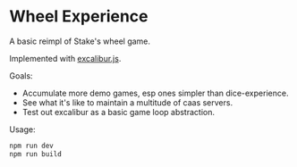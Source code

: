 # Wheel Experience

A basic reimpl of Stake's wheel game.

Implemented with [excalibur.js](https://excaliburjs.com/docs/).

Goals:

- Accumulate more demo games, esp ones simpler than dice-experience.
- See what it's like to maintain a multitude of caas servers.
- Test out excalibur as a basic game loop abstraction.

Usage:

```sh
npm run dev
npm run build
```

